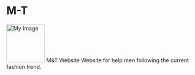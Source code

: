 # M-T
<img src="image/global-asset/Logo1.png" width="100" alt="My Image">
M&T Website
Website for help men following the current fashion trend.
